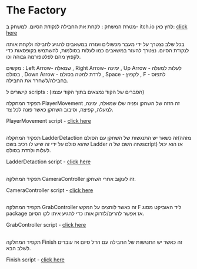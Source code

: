 # The Factory


מטרת המשחק : לקחת את החבילה לנקודת הסיום. למשחק ב- itch.io לחץ כאן: [click here](https://m-h-a.itch.io/jumpup)

בכל שלב נצטרך על ידי מעבר מכשולים ועזרה במשאבים להגיע לחבילה ולקחת אותה לנקודת הסיום. נצטרך להעזר במשאבים כמו לעלות בסולמות, להשתמש בקופסאות כדי לקפוץ מהם לפלטפורמה גבוהה וכו.

מקשים : Left Arrow- שמאלה , Right Arrow- ימינה , Up Arrow - לעלות למעלה בסולם , Down Arrow - לרדת למטה בסולם , Space - לקפוץ , F - לתפוס בחבילה/לשחרר את החבילה.

קישורים ל scripts : (הסברים של הקוד נמצאים בתוך הקוד עצמו)


תפקיד המחקלה PlayerMovement זה הזזה של השחקן ופניה שלו שמאלה, ימינה, למעלה, קפיצה, וסיבוב השחקן כאשר פונה לכל צד.


PlayerMovement script - [click here](Assets/Scripts/PlayerMovement.cs)
##

תפקיד המחקלה LadderDetaction זה כשאר יש התנגשות של השחקן עם הסולם(מזהה שהוא סולם על ידי זה שיש לו רכיב בשם Ladder שזה השם של הscript) אז הוא יכול לעלות ולרדת בסולם.


LadderDetaction script - [click here](Assets/Scripts/Platform.cs)
##

תפקיד המחלקה CameraController זה לעקוב אחרי השחקן.


CameraController script - [click here](Assets/Scripts/CameraFollow.cs)
##


תקפיד המחלקה GrabController זה כאשר לוחצים על המקש F ליד האוביקט מסוג package אז אפשר להרים/לזרוק אותו כדי להגיע איתו לקו הסיום.


GrabController script - [click here](Assets/Scripts/LevelGenerator.cs)
##

תקפיד המחלקה Finish זה כאשר יש התנגשות של החבילה עם הדל סיום אז עוברים לשלב הבא.


Finish script - [click here](Assets/Scripts/LevelGenerator.cs)
